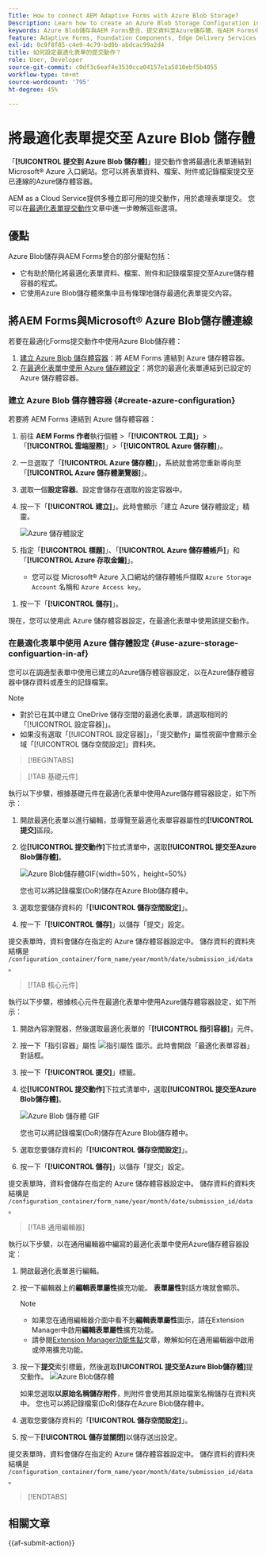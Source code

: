 ```yaml
---
Title: How to connect AEM Adaptive Forms with Azure Blob Storage?
Description: Learn how to create an Azure Blob Storage Configuration in AEM Forms and use it within your Adaptive Forms for efficient data storage.
keywords: Azure Blob儲存與AEM Forms整合、提交資料至Azure儲存體、在AEM Forms中建立Azure儲存體設定、在調適性Forms提交動作中使用Azure Blob儲存體
feature: Adaptive Forms, Foundation Components, Edge Delivery Services, Core Components
exl-id: 0c9f8f85-c4e9-4c79-bd0b-abdcac99a2d4
title: 如何設定最適化表單的提交動作？
role: User, Developer
source-git-commit: c0df3c6eaf4e3530cca04157e1a5810ebf5b4055
workflow-type: tm+mt
source-wordcount: '795'
ht-degree: 45%

---
```


# 將最適化表單提交至 Azure Blob 儲存體

「**[!UICONTROL 提交到 Azure Blob 儲存體]**」提交動作會將最適化表單連結到 Microsoft® Azure 入口網站。您可以將表單資料、檔案、附件或記錄檔案提交至已連線的Azure儲存體容器。

AEM as a Cloud Service提供多種立即可用的提交動作，用於處理表單提交。 您可以在[最適化表單提交動作](/help/forms/aem-forms-submit-action.md)文章中進一步瞭解這些選項。

## 優點

Azure Blob儲存與AEM Forms整合的部分優點包括：

* 它有助於簡化將最適化表單資料、檔案、附件和記錄檔案提交至Azure儲存體容器的程式。
* 它使用Azure Blob儲存體來集中且有條理地儲存最適化表單提交內容。

## 將AEM Forms與Microsoft® Azure Blob儲存體連線

若要在最適化Forms提交動作中使用Azure Blob儲存體：

1. [建立 Azure Blob 儲存體容器](#create-a-azure-blob-storage-container-create-azure-configuration)：將 AEM Forms 連結到 Azure 儲存體容器。
2. [在最適化表單中使用 Azure 儲存體設定](#use-azure-storage-configuration-in-an-adaptive-form-use-azure-storage-configuartion-in-af)：將您的最適化表單連結到已設定的 Azure 儲存體容器。

### 建立 Azure Blob 儲存體容器 {#create-azure-configuration}

若要將 AEM Forms 連結到 Azure 儲存體容器：

1. 前往 **AEM Forms 作者**&#x200B;執行個體 >「**[!UICONTROL 工具]**」>「**[!UICONTROL 雲端服務]**」>「**[!UICONTROL Azure 儲存體]**」。
1. 一旦選取了「**[!UICONTROL Azure 儲存體]**」，系統就會將您重新導向至「**[!UICONTROL Azure 儲存體瀏覽器]**」。
1. 選取一個&#x200B;**設定容器**。設定會儲存在選取的設定容器中。
1. 按一下「**[!UICONTROL 建立]**」。此時會顯示「建立 Azure 儲存體設定」精靈。

   ![Azure 儲存體設定](/help/forms/assets/azure-storage-configuration.png)

1. 指定「**[!UICONTROL 標題]**」、「**[!UICONTROL Azure 儲存體帳戶]**」和「**[!UICONTROL Azure 存取金鑰]**」。

   * 您可以從 Microsoft® Azure 入口網站的儲存體帳戶擷取 `Azure Storage Account` 名稱和 `Azure Access key`。
<!--

    >[!NOTE]
    >
    > The URL for **[!UICONTROL Azure Blob Endpoint]** is automatically appended to the textbox when a value is entered for **[!UICONTROL Azure Storage Account]**. You can update the Azure Blob End Point URL with your custom domain. Steps to update URL for **[!UICONTROL Azure Blob End Point]**:
    > 1. [Enable the AEM Advance Networking VPN support](https://experienceleague.adobe.com/docs/experience-manager-learn/cloud-service/networking/advanced-networking.html?lang=zh-Hant)
    > 1. [Enable dedicated egress IP link](https://experienceleague.adobe.com/docs/experience-manager-learn/cloud-service/networking/advanced-networking.html?lang=zh-Hant)
    > 1. [Map custom domain to azure blob storage](https://learn.microsoft.com/en-us/azure/storage/blobs/storage-custom-domain-name?tabs=azure-portal)
-->

1. 按一下「**[!UICONTROL 儲存]**」。

現在，您可以使用此 Azure 儲存體容器設定，在最適化表單中使用該提交動作。

### 在最適化表單中使用 Azure 儲存體設定 {#use-azure-storage-configuartion-in-af}

您可以在調適型表單中使用已建立的Azure儲存體容器設定，以在Azure儲存體容器中儲存資料或產生的記錄檔案。

>[!NOTE]
>
> * 對於已在其中建立 OneDrive 儲存空間的最適化表單，請選取相同的「[!UICONTROL 設定容器]」。
> * 如果沒有選取「[!UICONTROL 設定容器]」，「提交動作」屬性視窗中會顯示全域「[!UICONTROL 儲存空間設定]」資料夾。

>[!BEGINTABS]

>[!TAB 基礎元件]

執行以下步驟，根據基礎元件在最適化表單中使用Azure儲存體容器設定，如下所示：

1. 開啟最適化表單以進行編輯，並導覽至最適化表單容器屬性的&#x200B;**[!UICONTROL 提交]**&#x200B;區段。
1. 從&#x200B;**[!UICONTROL 提交動作]**&#x200B;下拉式清單中，選取&#x200B;**[!UICONTROL 提交至Azure Blob儲存體]**。

   ![Azure Blob儲存體GIF](/help/forms/assets/submit-to-azure-blob-fc.png){width=50%，height=50%}

   您也可以將記錄檔案(DoR)儲存在Azure Blob儲存體中。

1. 選取您要儲存資料的「**[!UICONTROL 儲存空間設定]**」。
1. 按一下「**[!UICONTROL 儲存]**」以儲存「提交」設定。

提交表單時，資料會儲存在指定的 Azure 儲存體容器設定中。
儲存資料的資料夾結構是 `/configuration_container/form_name/year/month/date/submission_id/data`。

>[!TAB 核心元件]

執行以下步驟，根據核心元件在最適化表單中使用Azure儲存體容器設定，如下所示：

1. 開啟內容瀏覽器，然後選取最適化表單的「**[!UICONTROL 指引容器]**」元件。
1. 按一下「指引容器」屬性 ![指引屬性](/help/forms/assets/configure-icon.svg) 圖示。此時會開啟「最適化表單容器」對話框。
1. 按一下「**[!UICONTROL 提交]**」標籤。
1. 從&#x200B;**[!UICONTROL 提交動作]**&#x200B;下拉式清單中，選取&#x200B;**[!UICONTROL 提交至Azure Blob儲存體]**。

   ![Azure Blob 儲存體 GIF](/help/forms/assets/azure-submit-video.gif)

   您也可以將記錄檔案(DoR)儲存在Azure Blob儲存體中。

1. 選取您要儲存資料的「**[!UICONTROL 儲存空間設定]**」。
1. 按一下「**[!UICONTROL 儲存]**」以儲存「提交」設定。

提交表單時，資料會儲存在指定的 Azure 儲存體容器設定中。
儲存資料的資料夾結構是 `/configuration_container/form_name/year/month/date/submission_id/data`。

>[!TAB 通用編輯器]

執行以下步驟，以在通用編輯器中編寫的最適化表單中使用Azure儲存體容器設定：

1. 開啟最適化表單進行編輯。
1. 按一下編輯器上的&#x200B;**編輯表單屬性**&#x200B;擴充功能。
**表單屬性**&#x200B;對話方塊就會顯示。

   >[!NOTE]
   >
   > * 如果您在通用編輯器介面中看不到&#x200B;**編輯表單屬性**&#x200B;圖示，請在Extension Manager中啟用&#x200B;**編輯表單屬性**&#x200B;擴充功能。
   > * 請參閱[Extension Manager功能焦點](https://developer.adobe.com/uix/docs/extension-manager/feature-highlights/#enablingdisabling-extensions)文章，瞭解如何在通用編輯器中啟用或停用擴充功能。

1. 按一下&#x200B;**提交**&#x200B;索引標籤，然後選取&#x200B;**[!UICONTROL 提交至Azure Blob儲存體]**&#x200B;提交動作。
   ![Azure Blob儲存體](/help/forms/assets/azure-blob-storage-ue.png)

   如果您選取&#x200B;**以原始名稱儲存附件**，則附件會使用其原始檔案名稱儲存在資料夾中。 您也可以將記錄檔案(DoR)儲存在Azure Blob儲存體中。

1. 選取您要儲存資料的「**[!UICONTROL 儲存空間設定]**」。
1. 按一下&#x200B;**[!UICONTROL 儲存並關閉]**&#x200B;以儲存送出設定。

提交表單時，資料會儲存在指定的 Azure 儲存體容器設定中。
儲存資料的資料夾結構是 `/configuration_container/form_name/year/month/date/submission_id/data`。

>[!ENDTABS]

## 相關文章

{{af-submit-action}}

